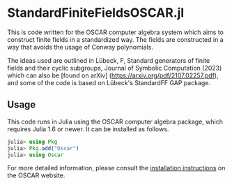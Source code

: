 # StandardFiniteFieldsOSCAR.jl

This is code written for the OSCAR computer algebra system which aims to
construct finite fields in a standardized way.
The fields are constructed in a way that avoids the usage of Conway polynomials.

The ideas used are outlined in
Lübeck, F, Standard generators of finite fields and their cyclic subgroups, Journal of Symbolic Computation (2023)
which can also be [found on arXiv] (https://arxiv.org/pdf/2107.02257.pdf),
and some of the code is based on Lübeck's StandardFF GAP package.


## Usage

This code runs in Julia using the OSCAR computer algebra package,
which requires Julia 1.6 or newer. It can be installed as follows.

```julia
julia> using Pkg
julia> Pkg.add("Oscar")
julia> using Oscar
```

For more detailed information, please consult the [installation
instructions](https://www.oscar-system.org/install/) on the OSCAR website.
